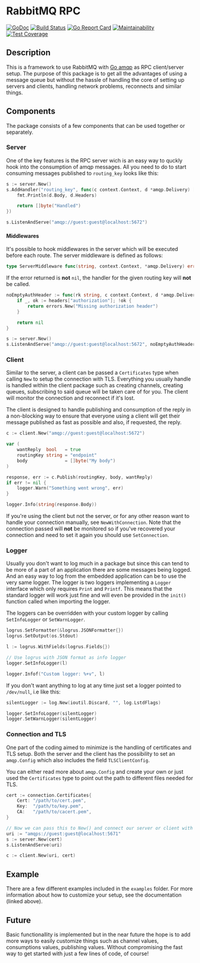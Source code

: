 # RabbitMQ RPC

[![GoDoc](https://godoc.org/github.com/bombsimon/amqp-rpc?status.svg)](https://godoc.org/github.com/bombsimon/amqp-rpc)
[![Build Status](https://travis-ci.org/bombsimon/amqp-rpc.svg?branch=master)](https://travis-ci.org/bombsimon/amqp-rpc)
[![Go Report Card](https://goreportcard.com/badge/github.com/bombsimon/amqp-rpc)](https://goreportcard.com/report/github.com/bombsimon/amqp-rpc)
[![Maintainability](https://api.codeclimate.com/v1/badges/77ecbf483dc76d4327a5/maintainability)](https://codeclimate.com/github/bombsimon/amqp-rpc/maintainability)
[![Test Coverage](https://api.codeclimate.com/v1/badges/77ecbf483dc76d4327a5/test_coverage)](https://codeclimate.com/github/bombsimon/amqp-rpc/test_coverage)

## Description

This is a framework to use RabbitMQ with [Go amqp](https://github.com/streadway/amqp) as RPC client/server setup. The purpose of this package is to get all the advantages of using a message queue but without the hassle of handling the core of setting up servers and clients, handling network problems, reconnects and similar things.

## Components

The package consists of a few components that can be used together or separately.

### Server

One of the key features is the RPC server wich is an easy way to quckly hook into the consumption of amqp messages. All you need to do to start consuming messages published to `routing_key` looks like this:

```go
s := server.New()
s.AddHandler("routing_key", func(c context.Context, d *amqp.Delivery) []byte {
    fmt.Println(d.Body, d.Headers)

    return []byte("Handled")
})

s.ListenAndServe("amqp://guest:guest@localhost:5672")
```

#### Middlewares

It's possible to hook middlewares in the server which will be executed before each route. The server middleware is defined as follows:

```go
type ServerMiddleware func(string, context.Context, *amqp.Delivery) error
```

If the error returned is **not** `nil`, the handler for the given routing key will **not** be called.

```go
noEmptyAuthHeader := func(rk string, c context.Context, d *amqp.Delivery) error {
    if _, ok := headers["authorization"]; !ok {
        return errors.New("Missing authorization header")
    }

    return nil
}

s := server.New()
s.ListenAndServe("amqp://guest:guest@localhost:5672", noEmptyAuthHeader)
```

### Client

Similar to the server, a client can be passed a `Certificates` type when calling `New` to setup the connection with TLS. Everything you usually handle is handled within the client package such as creating channels, creating queues, subscribing to said queue will be taken care of for you. The client will monitor the connection and reconnect if it's lost.

The client is designed to handle publishing and consumption of the reply in a non-blocking way to ensure that everyone using a client will get their message published as fast as possible and also, if requested, the reply.

```go
c := client.New("amqp://guest:guest@localhost:5672")

var (
	wantReply  bool   = true
	routingKey string = "endpoint"
	body              = []byte("My body")
)

response, err := c.Publish(routingKey, body, wantReply)
if err != nil {
    logger.Warn("Something went wrong", err)
}

logger.Info(string(response.Body))
```

If you're using the client but not the server, or for any other reason want to handle your connection manually, see `NewWithConnection`. Note that the connection passed will **not** be monitored so if you've recovered your connection and need to set it again you should use `SetConnection`.

### Logger

Usually you don't want to log much in a package but since this can tend to be more of a part of an application there are some messages being logged. And an easy way to log from the embedded application can be to use the very same logger. The logger is two loggers implementing a `Logger` interface which only requires `Print` and `Printf`. This means that the standard logger will work just fine and will even be provided in the `init()` function called when importing the logger.

The loggers can be overridden with your custom logger by calling `SetInfoLogger` or `SetWarnLogger`.

```go
logrus.SetFormatter(&logrus.JSONFormatter{})
logrus.SetOutput(os.Stdout)

l := logrus.WithFields(logrus.Fields{})

// Use logrus with JSON format as info logger
logger.SetInfoLogger(l)

logger.Infof("Custom logger: %+v", l)
```

If you don't want anything to log at any time just set a logger pointed to `/dev/null`, i.e like this:

```go
silentLogger := log.New(ioutil.Discard, "", log.LstdFlags)

logger.SetInfoLogger(silentLogger)
logger.SetWarnLogger(silentLogger)
```

### Connection and TLS

One part of the coding aimed to minimize is the handling of certificates and TLS setup. Both the server and the client has the possibility to set an `amqp.Config` which also includes the field `TLSClientConfig`.

You can either read more about `amqp.Config` and create your own or just used the `Certificates` type to point out the path to different files needed for TLS.

```go
cert := connection.Certificates{
    Cert: "/path/to/cert.pem",
    Key:  "/path/to/key.pem",
    CA:   "/path/to/cacert.pem",
}

// Now we can pass this to New() and connect our server or client with TLS.
uri := "amqps://guest:guest@localhost:5671"
s := server.New(cert)
s.ListenAndServe(uri)

c := client.New(uri, cert)
```

## Example

There are a few different examples included in the `examples` folder. For more information about how to customize your setup, see the documentation (linked above).

## Future

Basic functionallity is implemented but in the near future the hope is to add more ways to easily customize things such as channel values, consumptions values, publishing values. Without compromising the fast way to get started with just a few lines of code, of course!
